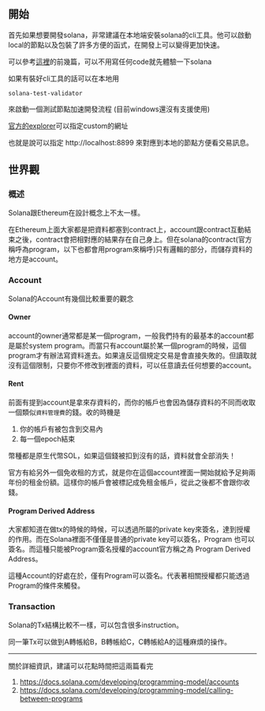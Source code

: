 #

## 開始

首先如果想要開發solana，非常建議在本地端安裝solana的cli工具。他可以啟動local的節點以及包裝了許多方便的函式，在開發上可以變得更加快速。

可以參考[這裡](https://docs.solana.com/cli)的前幾篇，可以不用寫任何code就先體驗一下solana

如果有裝好cli工具的話可以在本地用


```
solana-test-validator
```

來啟動一個測試節點加速開發流程 (目前windows還沒有支援使用)

[官方的explorer](https://explorer.solana.com/)可以指定custom的網址

也就是說可以指定 http://localhost:8899 來對應到本地的節點方便看交易訊息。


## 世界觀

### 概述

Solana跟Ethereum在設計概念上不太一樣。

在Ethereum上面大家都是把資料都塞到contract上，account跟contract互動結束之後，contract會把相對應的結果存在自己身上。但在solana的contract(官方稱呼為program，以下也都會用program來稱呼)只有邏輯的部分，而儲存資料的地方是account。

### Account

Solana的Account有幾個比較重要的觀念

#### Owner

account的owner通常都是某一個program，一般我們持有的最基本的account都是屬於system program。而當只有account屬於某一個program的時候，這個program才有辦法寫資料進去。如果違反這個規定交易是會直接失敗的。但讀取就沒有這個限制，只要你不修改到裡面的資料，可以任意讀去任何想要的account。

#### Rent

前面有提到account是拿來存資料的，而你的帳戶也會因為儲存資料的不同而收取一個類似`資料管理費`的錢。收的時機是

1. 你的帳戶有被包含到交易內
2. 每一個epoch結束

幣種都是原生代幣SOL，如果這個錢被扣到沒有的話，資料就會全部消失！

官方有給另外一個免收租的方式，就是你在這個account裡面一開始就給予足夠兩年份的租金份額。這樣你的帳戶會被標記成免租金帳戶，從此之後都不會跟你收錢。

#### Program Derived Address

大家都知道在做tx的時候的時候，可以透過所屬的private key來簽名，達到授權的作用。而在Solana裡面不僅僅是普通的private key可以簽名，Program 也可以簽名。而這種只能被Program簽名授權的account官方稱之為 Program Derived Address。

這種Account的好處在於，僅有Program可以簽名。代表著相關授權都只能透過Program的條件來觸發。

### Transaction

Solana的Tx結構比較不一樣，可以包含很多instruction。

同一筆Tx可以做到A轉帳給B，B轉帳給C，C轉帳給A的這種麻煩的操作。

---
關於詳細資訊，建議可以花點時間把這兩篇看完

1. https://docs.solana.com/developing/programming-model/accounts
2. https://docs.solana.com/developing/programming-model/calling-between-programs


